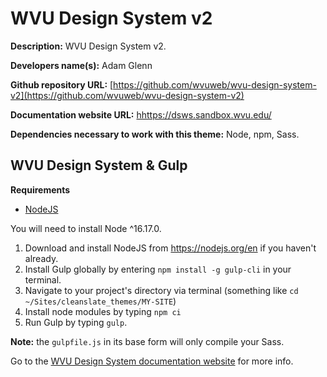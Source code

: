 WVU Design System v2
==================

**Description:** WVU Design System v2.

**Developers name(s):** Adam Glenn

**Github repository URL:** [https://github.com/wvuweb/wvu-design-system-v2](https://github.com/wvuweb/wvu-design-system-v2)

**Documentation website URL:** [hhttps://dsws.sandbox.wvu.edu/](hhttps://dsws.sandbox.wvu.edu/)

**Dependencies necessary to work with this theme:** Node, npm, Sass.

## WVU Design System & Gulp

**Requirements**

  * [NodeJS](https://nodejs.org)

You will need to install Node ^16.17.0.

  1. Download and install NodeJS from https://nodejs.org/en if you haven't already.
  1. Install Gulp globally by entering `npm install -g gulp-cli` in your terminal.
  1. Navigate to your project's directory via terminal (something like `cd ~/Sites/cleanslate_themes/MY-SITE`)
  1. Install node modules by typing `npm ci`
  1. Run Gulp by typing `gulp`.

**Note:** the `gulpfile.js` in its base form will only compile your Sass.

Go to the [WVU Design System documentation website](https://designsystem.wvu.edu) for more info.
